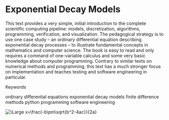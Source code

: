 <!--
Finite Difference Computing with Exponential Decay Models
Authors (view affiliations) 
Hans Petter Langtangen
https://link.springer.com/book/10.1007/978-3-319-29439-1#toc


https://github.com/ThomIves/SystemOfEquations

-->
# Exponential Decay Models

This text provides a very simple, initial introduction to the complete scientific computing pipeline: models, discretization, algorithms, programming, verification, and visualization. The pedagogical strategy is to use one case study – an ordinary differential equation describing exponential decay processes – to illustrate fundamental concepts in mathematics and computer science. The book is easy to read and only requires a command of one-variable calculus and some very basic knowledge about computer programming. Contrary to similar texts on numerical methods and programming, this text has a much stronger focus on implementation and teaches testing and software engineering in particular. 

Keywords

ordinary differential equations exponential decay models finite difference methods python programming software engineering 

<img src="https://latex.codecogs.com/svg.latex?\Large&space;x=\frac{-b\pm\sqrt{b^2-4ac}}{2a}" title="\Large x=\frac{-b\pm\sqrt{b^2-4ac}}{2a}" />
